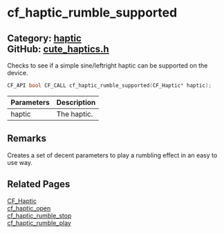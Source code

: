 [](../header.md ':include')

# cf_haptic_rumble_supported

Category: [haptic](/api_reference?id=haptic)  
GitHub: [cute_haptics.h](https://github.com/RandyGaul/cute_framework/blob/master/include/cute_haptics.h)  
---

Checks to see if a simple sine/leftright haptic can be supported on the device.

```cpp
CF_API bool CF_CALL cf_haptic_rumble_supported(CF_Haptic* haptic);
```

Parameters | Description
--- | ---
haptic | The haptic.

## Remarks

Creates a set of decent parameters to play a rumbling effect in an easy to use way.

## Related Pages

[CF_Haptic](/haptic/cf_haptic.md)  
[cf_haptic_open](/haptic/cf_haptic_open.md)  
[cf_haptic_rumble_stop](/haptic/cf_haptic_rumble_stop.md)  
[cf_haptic_rumble_play](/haptic/cf_haptic_rumble_play.md)  
